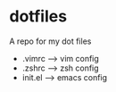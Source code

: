 # dotfiles
A repo for my dot files

* .vimrc --> vim config
* .zshrc --> zsh config
* init.el --> emacs config

